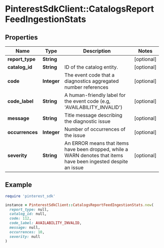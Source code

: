 # PinterestSdkClient::CatalogsReportFeedIngestionStats

## Properties

| Name | Type | Description | Notes |
| ---- | ---- | ----------- | ----- |
| **report_type** | **String** |  | [optional] |
| **catalog_id** | **String** | ID of the catalog entity. | [optional] |
| **code** | **Integer** | The event code that a diagnostics aggregated number references | [optional] |
| **code_label** | **String** | A human-friendly label for the event code (e.g, &#39;AVAILABILITY_INVALID&#39;) | [optional] |
| **message** | **String** | Title message describing the diagnostic issue | [optional] |
| **occurrences** | **Integer** | Number of occurrences of the issue | [optional] |
| **severity** | **String** | An ERROR means that items have been dropped, while a WARN denotes that items have been ingested despite an issue | [optional] |

## Example

```ruby
require 'pinterest_sdk'

instance = PinterestSdkClient::CatalogsReportFeedIngestionStats.new(
  report_type: null,
  catalog_id: null,
  code: 112,
  code_label: AVAILABILITY_INVALID,
  message: null,
  occurrences: 10,
  severity: null
)
```

